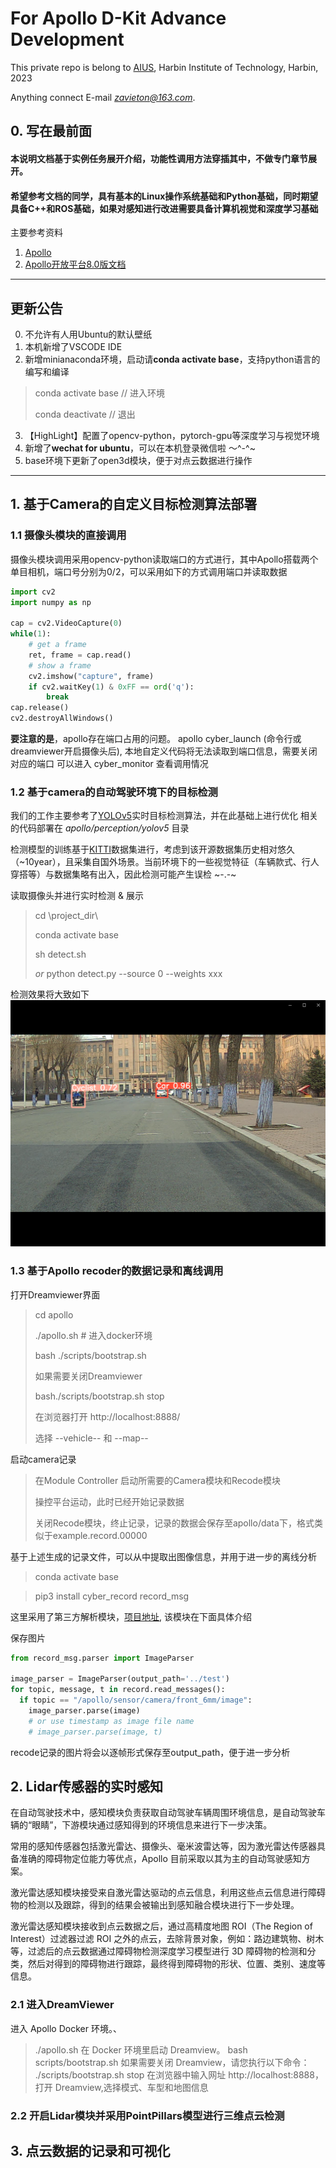 # For Apollo D-Kit Advance Development
This private repo is belong to [AIUS](http://aius.hit.edu.cn/main.htm), Harbin Institute of Technology, Harbin, 2023 

Anything connect E-mail *zavieton@163.com*.

## 0. 写在最前面

#### 本说明文档基于实例任务展开介绍，功能性调用方法穿插其中，不做专门章节展开。
#### 希望参考文档的同学，具有基本的Linux操作系统基础和Python基础，同时期望具备C++和ROS基础，如果对感知进行改进需要具备计算机视觉和深度学习基础

主要参考资料
1. [Apollo](https://apollo.baidu.com)
2. [Apollo开放平台8.0版文档](https://apollo.baidu.com/community/Apollo-Homepage-Document/Apollo_Doc_CN_8_0?doc=%2F%25E4%25BD%25BF%25E7%2594%25A8%25E6%258C%2587%25E5%258D%2597%2F%25E5%25BF%25AB%25E9%2580%259F%25E4%25B8%258A%25E6%2589%258B)


---
## 更新公告

0. 不允许有人用Ubuntu的默认壁纸
1. 本机新增了VSCODE IDE
2. 新增minianaconda环境，启动请**conda activate base**，支持python语言的编写和编译 
> conda activate base // 进入环境
> 
> conda deactivate // 退出

3. 【HighLight】配置了opencv-python，pytorch-gpu等深度学习与视觉环境
4. 新增了**wechat for ubuntu**，可以在本机登录微信啦 ～^-^~
5. base环境下更新了open3d模块，便于对点云数据进行操作
---

## 1. 基于Camera的自定义目标检测算法部署
### 1.1 摄像头模块的直接调用
摄像头模块调用采用opencv-python读取端口的方式进行，其中Apollo搭载两个单目相机，端口号分别为0/2，可以采用如下的方式调用端口并读取数据

```python
import cv2
import numpy as np

cap = cv2.VideoCapture(0)
while(1):
    # get a frame
    ret, frame = cap.read()
    # show a frame
    cv2.imshow("capture", frame)
    if cv2.waitKey(1) & 0xFF == ord('q'):
        break
cap.release()
cv2.destroyAllWindows() 
```

**要注意的是**，apollo存在端口占用的问题。
apollo cyber_launch (命令行或dreamviewer开启摄像头后), 本地自定义代码将无法读取到端口信息，需要关闭对应的端口
可以进入 cyber_monitor 查看调用情况


### 1.2 基于camera的自动驾驶环境下的目标检测
我们的工作主要参考了[YOLOv5](https://github.com/ultralytics/yolov5/tree/v5.0)实时目标检测算法，并在此基础上进行优化 
相关的代码部署在 *apollo/perception/yolov5* 目录

检测模型的训练基于[KITTI](https://www.cvlibs.net/datasets/kitti/)数据集进行，考虑到该开源数据集历史相对悠久（~10year），且采集自国外场景。当前环境下的一些视觉特征（车辆款式、行人穿搭等）与数据集略有出入，因此检测可能产生误检 ~-.-~

读取摄像头并进行实时检测 & 展示

> cd \\project_dir\\
> 
> conda activate base
> 
> sh detect.sh
> 
> *or* python detect.py --source 0 --weights xxx

检测效果将大致如下
![Image text](https://github.com/Zavieton/Apollo_Perception_GET_START/blob/main/1.png)


### 1.3 基于Apollo recoder的数据记录和离线调用
打开Dreamviewer界面
> cd apollo
> 
> ./apollo.sh # 进入docker环境
> 
> bash ./scripts/bootstrap.sh
> 
> 如果需要关闭Dreamviewer 
> 
> bash./scripts/bootstrap.sh stop
>
> 在浏览器打开 http://localhost:8888/
> 
> 选择 --vehicle-- 和 --map--

启动camera记录
> 在Module Controller 启动所需要的Camera模块和Recode模块
>
> 操控平台运动，此时已经开始记录数据
> 
> 关闭Recode模块，终止记录，记录的数据会保存至apollo/data下，格式类似于example.record.00000
> 

基于上述生成的记录文件，可以从中提取出图像信息，并用于进一步的离线分析
> conda activate base

> pip3 install cyber_record record_msg

这里采用了第三方解析模块，[项目地址](https://cyber-record.readthedocs.io/en/latest/#%E2%80%8Bcyber-record.readthedocs.io/en/latest/#), 该模块在下面具体介绍

保存图片
```python
from record_msg.parser import ImageParser

image_parser = ImageParser(output_path='../test')
for topic, message, t in record.read_messages():
  if topic == "/apollo/sensor/camera/front_6mm/image":
    image_parser.parse(image)
    # or use timestamp as image file name
    # image_parser.parse(image, t) 
```
recode记录的图片将会以逐帧形式保存至output_path，便于进一步分析


## 2. Lidar传感器的实时感知
在自动驾驶技术中，感知模块负责获取自动驾驶车辆周围环境信息，是自动驾驶车辆的“眼睛”，下游模块通过感知得到的环境信息来进行下一步决策。

常用的感知传感器包括激光雷达、摄像头、毫米波雷达等，因为激光雷达传感器具备准确的障碍物定位能力等优点，Apollo 目前采取以其为主的自动驾驶感知方案。

激光雷达感知模块接受来自激光雷达驱动的点云信息，利用这些点云信息进行障碍物的检测以及跟踪，得到的结果会被输出到感知融合模块进行下一步处理。

激光雷达感知模块接收到点云数据之后，通过高精度地图 ROI（The Region of Interest）过滤器过滤 ROI 之外的点云，去除背景对象，例如：路边建筑物、树木等，过滤后的点云数据通过障碍物检测深度学习模型进行 3D 障碍物的检测和分类，然后对得到的障碍物进行跟踪，最终得到障碍物的形状、位置、类别、速度等信息。



### 2.1 进入DreamViewer

进入 Apollo Docker 环境。、
>./apollo.sh
在 Docker 环境里启动 Dreamview。
>bash scripts/bootstrap.sh
如果需要关闭 Dreamview，请您执行以下命令：
>./scripts/bootstrap.sh stop
在浏览器中输入网址 http://localhost:8888，打开 Dreamview,选择模式、车型和地图信息


### 2.2 开启Lidar模块并采用PointPillars模型进行三维点云检测



## 3. 点云数据的记录和可视化

